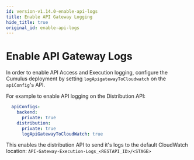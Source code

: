 ```yaml
---
id: version-v1.14.0-enable-api-logs
title: Enable API Gateway Logging
hide_title: true
original_id: enable-api-logs
---
```


# Enable API Gateway Logs

In order to enable API Access and Execution logging, configure the Cumulus deployment by setting `logApigatewayToCloudwatch` on the `apiConfig`'s API.

For example to enable API logging on the Distribution API:

```yml
  apiConfigs:
    backend:
      private: true
    distribution:
      private: true
      logApiGatewayToCloudWatch: true
```

This enables the distribution API to send it's logs to the default CloudWatch location: `API-Gateway-Execution-Logs_<RESTAPI_ID>/<STAGE>`
